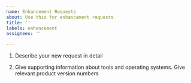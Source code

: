 ```yaml
---
name: Enhancement Requests
about: Use this for enhancement requests
title: ''
labels: enhancement
assignees: ''

---
```


<!--

Thank you for using node-oracledb.

Review existing enhancement requests: https://github.com/oracle/node-oracledb/labels/enhancement

Please answer these questions so we can help you.

Use Markdown syntax, see https://docs.github.com/github/writing-on-github/getting-started-with-writing-and-formatting-on-github/basic-writing-and-formatting-syntax

-->

1. Describe your new request in detail

2. Give supporting information about tools and operating systems.  Give relevant product version numbers
